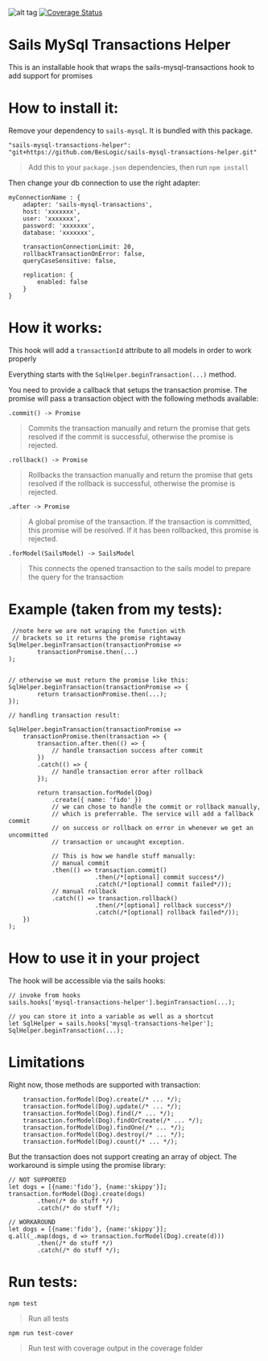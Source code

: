 ![alt tag](https://travis-ci.org/BesLogic/sails-mysql-transactions-helper.svg?branch=master)
[![Coverage Status](https://coveralls.io/repos/github/BesLogic/sails-mysql-transactions-helper/badge.svg?branch=master)](https://coveralls.io/github/BesLogic/sails-mysql-transactions-helper?branch=master)
# Sails MySql Transactions Helper 

This is an installable hook that wraps the sails-mysql-transactions hook to add support for promises

# How to install it:
Remove your dependency to `sails-mysql`. It is bundled with this package.

```
"sails-mysql-transactions-helper": "git+https://github.com/BesLogic/sails-mysql-transactions-helper.git"
```
> Add this to your `package.json` dependencies, then run `npm install`

Then change your db connection to use the right adapter:
```
myConnectionName : {
    adapter: 'sails-mysql-transactions',
    host: 'xxxxxxx',
    user: 'xxxxxxx',
    password: 'xxxxxxx',
    database: 'xxxxxxx',

    transactionConnectionLimit: 20,
    rollbackTransactionOnError: false,
    queryCaseSensitive: false,

    replication: {
        enabled: false
    }
}
```

# How it works:

This hook will add a `transactionId` attribute to all models in order to work properly

Everything starts with the `SqlHelper.beginTransaction(...)` method.

You need to provide a callback that setups the transaction promise. The promise will pass a transaction object with the following methods available:


`.commit() -> Promise`
> Commits the transaction manually and return the promise that gets resolved if the commit is successful, otherwise the promise is rejected.

`.rollback() -> Promise`
> Rollbacks the transaction manually and return the promise that gets resolved if the rollback is successful, otherwise the promise is rejected.

`.after -> Promise`
> A global promise of the transaction. If the transaction is committed, this promise will be resolved. If it has been rollbacked, this promise is rejected.

`.forModel(SailsModel) -> SailsModel`
> This connects the opened transaction to the sails model to prepare the query for the transaction


# Example (taken from my tests):
```
 //note here we are not wraping the function with 
 // brackets so it returns the promise rightaway
SqlHelper.beginTransaction(transactionPromise =>
        transactionPromise.then(...)
);


// otherwise we must return the promise like this:
SqlHelper.beginTransaction(transactionPromise => {
        return transactionPromise.then(...);
});

// handling transaction result:

SqlHelper.beginTransaction(transactionPromise =>
    transactionPromise.then(transaction => {
        transaction.after.then(() => {
            // handle transaction success after commit
        })
        .catch(() => {
            // handle transaction error after rollback
        });

        return transaction.forModel(Dog)
            .create({ name: 'fido' })
            // we can chose to handle the commit or rollback manually, 
            // which is preferrable. The service will add a fallback commit 
            // on success or rollback on error in whenever we get an uncommitted
            // transaction or uncaught exception.

            // This is how we handle stuff manually:
            // manual commit
            .then(() => transaction.commit()
                        .then(/*[optional] commit success*/)
                        .catch(/*[optional] commit failed*/));
            // manual rollback
            .catch(() => transaction.rollback()
                        .then(/*[optional] rollback success*/)
                        .catch(/*[optional] rollback failed*/));
    })
);

```

# How to use it in your project

The hook will be accessible via the sails hooks:

```
// invoke from hooks
sails.hooks['mysql-transactions-helper'].beginTransaction(...);

// you can store it into a variable as well as a shortcut
let SqlHelper = sails.hooks['mysql-transactions-helper'];
SqlHelper.beginTransaction(...);
```

# Limitations

Right now, those methods are supported with transaction:
```
    transaction.forModel(Dog).create(/* ... */);
    transaction.forModel(Dog).update(/* ... */);
    transaction.forModel(Dog).find(/* ... */);
    transaction.forModel(Dog).findOrCreate(/* ... */);
    transaction.forModel(Dog).findOne(/* ... */);
    transaction.forModel(Dog).destroy(/* ... */);
    transaction.forModel(Dog).count(/* ... */);
```

But the transaction does not support creating an array of object. The workaround is simple using the promise library:
```
// NOT SUPPORTED
let dogs = [{name:'fido'}, {name:'skippy'}];
transaction.forModel(Dog).create(dogs)
        .then(/* do stuff */)
        .catch(/* do stuff */);

```

```
// WORKAROUND
let dogs = [{name:'fido'}, {name:'skippy'}];
q.all(_.map(dogs, d => transaction.forModel(Dog).create(d)))
        .then(/* do stuff */)
        .catch(/* do stuff */);
```

# Run tests:

`npm test`
> Run all tests

`npm run test-cover`
> Run test with coverage output in the coverage folder